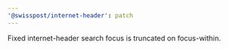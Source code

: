 ```yaml
---
'@swisspost/internet-header': patch
---
```


Fixed internet-header search focus is truncated on focus-within.
